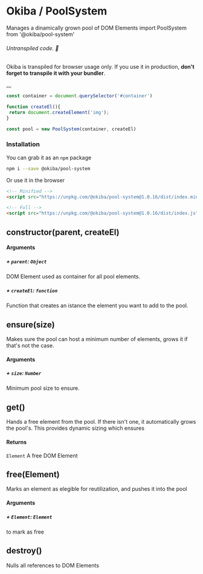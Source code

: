 

# Okiba / PoolSystem
Manages a dinamically grown pool of DOM Elements
import PoolSystem from '@okiba/pool-system'


###### Untranspiled code. 🛑

Okiba is transpiled for browser usage only. If you use it in production, **don't forget to transpile it with your bundler**.

__



```javascript
const container = document.querySelector('#container')

function createEl(){
 return document.createElement('img');
}

const pool = new PoolSystem(container, createEl)
```



### Installation

You can grab it as an `npm` package
```bash
npm i --save @okiba/pool-system
```

Or use it in the browser
```html
<!-- Minified -->
<script src="https://unpkg.com/@okiba/pool-system@1.0.16/dist/index.min.js"></script>

<!-- Full -->
<script src="https://unpkg.com/@okiba/pool-system@1.0.16/dist/index.js"></script>
```




## constructor(parent, createEl)









#### Arguments


##### + `parent`: `Object`

DOM Element used as container for all pool elements.


##### + `createEl`: `function`

Function that creates an istance the element you want to add to the pool.





## ensure(size)


Makes sure the pool can host a minimum number of elements,
grows it if that's not the case.







#### Arguments


##### + `size`: `Number`

Minimum pool size to ensure.





## get()


Hands a free element from the pool.
If there isn't one, it automatically grows the pool's.
This provides dynamic sizing which ensures







#### Returns

`Element` A free DOM Element
## free(Element)


Marks an element as elegible for reutilization,
and pushes it into the pool







#### Arguments


##### + `Element`: `Element`

to mark as free





## destroy()


Nulls all references to DOM Elements






